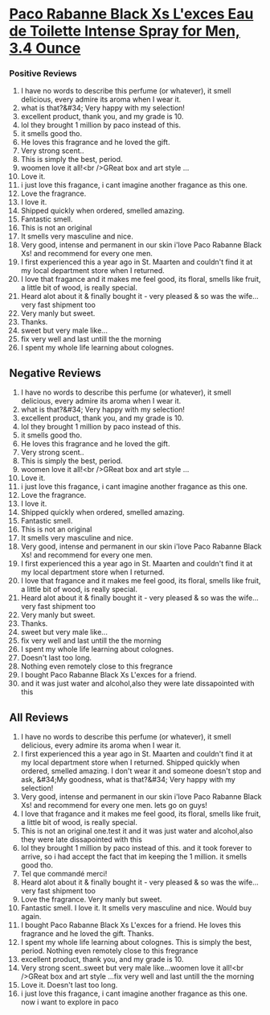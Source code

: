 # [Paco Rabanne Black Xs L&#x27;exces Eau de Toilette Intense Spray for Men, 3.4 Ounce](https://products.checkmycream.com/products/Paco-Rabanne-Black-Xs-L&#x27;exces-Eau-de-Toilette-Intense-Spray-for-Men-3.4-Ounce.html)

### Positive Reviews

<ol>
      <li>I have no words to describe this perfume (or whatever), it smell delicious, every admire its aroma when I wear it.</li>
      <li>what is that?&amp;#34;  Very happy with my selection!</li>
      <li>excellent product, thank you, and my grade is 10.</li>
      <li>lol they brought 1 million by paco instead of this.</li>
      <li>it smells good tho.</li>
      <li>He loves this fragrance and he loved the gift.</li>
      <li>Very strong scent..</li>
      <li>This is simply the best, period.</li>
      <li>woomen love it all!&lt;br /&gt;GReat box and art style ...</li>
      <li>Love it.</li>
      <li>i just love this fragance, i cant imagine another fragance as this one.</li>
      <li>Love the fragrance.</li>
      <li>I love it.</li>
      <li>Shipped quickly when ordered, smelled amazing.  </li>
      <li>Fantastic smell.</li>
      <li>This is not an original</li>
      <li>It smells very masculine and nice.</li>
      <li>Very good, intense and permanent in our skin i&#x27;love Paco Rabanne Black Xs! and recommend for every one men.</li>
      <li>I first experienced this a year ago in St. Maarten and couldn&#x27;t find it at my local department store when I returned.  </li>
      <li>I love that fragance and it makes me feel good, its floral, smells like fruit, a little bit of wood, is really special.</li>
      <li>Heard alot about it &amp; finally bought it - very pleased &amp; so was the wife... very fast shipment too</li>
      <li>Very manly but sweet.</li>
      <li>Thanks.</li>
      <li>sweet but very male like...</li>
      <li>fix very well and last untill the the morning</li>
      <li>I spent my whole life learning about colognes.</li>
</ol>


<h2>Negative Reviews</h2>
<ol>
<li> I have no words to describe this perfume (or whatever), it smell delicious, every admire its aroma when I wear it.</li>
<li> what is that?&amp;#34;  Very happy with my selection!</li>
<li> excellent product, thank you, and my grade is 10.</li>
<li> lol they brought 1 million by paco instead of this.</li>
<li> it smells good tho.</li>
<li> He loves this fragrance and he loved the gift.</li>
<li> Very strong scent..</li>
<li> This is simply the best, period.</li>
<li> woomen love it all!&lt;br /&gt;GReat box and art style ...</li>
<li> Love it.</li>
<li> i just love this fragance, i cant imagine another fragance as this one.</li>
<li> Love the fragrance.</li>
<li> I love it.</li>
<li> Shipped quickly when ordered, smelled amazing.  </li>
<li> Fantastic smell.</li>
<li> This is not an original</li>
<li> It smells very masculine and nice.</li>
<li> Very good, intense and permanent in our skin i&#x27;love Paco Rabanne Black Xs! and recommend for every one men.</li>
<li> I first experienced this a year ago in St. Maarten and couldn&#x27;t find it at my local department store when I returned.  </li>
<li> I love that fragance and it makes me feel good, its floral, smells like fruit, a little bit of wood, is really special.</li>
<li> Heard alot about it &amp; finally bought it - very pleased &amp; so was the wife... very fast shipment too</li>
<li> Very manly but sweet.</li>
<li> Thanks.</li>
<li> sweet but very male like...</li>
<li> fix very well and last untill the the morning</li>
<li> I spent my whole life learning about colognes.</li>
<li> Doesn&#x27;t last too long.</li>
<li> Nothing even remotely close to this fregrance</li>
<li> I bought Paco Rabanne Black Xs L&#x27;exces for a friend.</li>
<li> and it was just water and alcohol,also they were late dissapointed with this</li>
</ol>

<h2>All Reviews</h2>

<ol>
    <li> I have no words to describe this perfume (or whatever), it smell delicious, every admire its aroma when I wear it.</li>
    <li> I first experienced this a year ago in St. Maarten and couldn&#x27;t find it at my local department store when I returned.  Shipped quickly when ordered, smelled amazing.  I don&#x27;t wear it and someone doesn&#x27;t stop and ask, &amp;#34;My goodness, what is that?&amp;#34;  Very happy with my selection!</li>
    <li> Very good, intense and permanent in our skin i&#x27;love Paco Rabanne Black Xs! and recommend for every one men. lets go on guys!</li>
    <li> I love that fragance and it makes me feel good, its floral, smells like fruit, a little bit of wood, is really special.</li>
    <li> This is not an original one.test it and it was just water and alcohol,also they were late dissapointed with this</li>
    <li> lol they brought 1 million by paco instead of this. and it took forever to arrive, so i had accept the fact that im keeping the 1 million. it smells good tho.</li>
    <li> Tel que commandé merci!</li>
    <li> Heard alot about it &amp; finally bought it - very pleased &amp; so was the wife... very fast shipment too</li>
    <li> Love the fragrance. Very manly but sweet.</li>
    <li> Fantastic smell. I love it. It smells very masculine and nice. Would buy again.</li>
    <li> I bought Paco Rabanne Black Xs L&#x27;exces for a friend. He loves this fragrance and he loved the gift. Thanks.</li>
    <li> I spent my whole life learning about colognes. This is simply the best, period. Nothing even remotely close to this fregrance</li>
    <li> excellent product, thank you, and my grade is 10.</li>
    <li> Very strong scent..sweet but very male like...woomen love it all!&lt;br /&gt;GReat box and art style ...fix very well and last untill the the morning</li>
    <li> Love it. Doesn&#x27;t last too long.</li>
    <li> i just love this fragance, i cant imagine another fragance as this one. now i want to explore in paco</li>
</ol>




